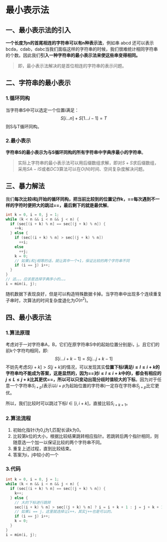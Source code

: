 # 最小表示法

## 一、最小表示法的引入

**一个长度为n的首尾相连的字符串可以有n种表示法**，例如串 abcd 还可以表示bcda，cdab，dabc当我们面临这样的字符串的时候，我们很难统计相同字符串的个数。因此我们**引入一种字符串的最小表示法来使这些串变得相同。**

> 即，最小表示法解决的是首位相连的字符串的表示问题。



## 二、字符串的最小表示

### 1.循环同构

当字符串S中可以选定一个位置i满足：
$$
S[i...n]+S[1...i-1]=T
$$
则S与T循环同构。

### 2.最小表示

**字符串S的最小表示为与S循环同构的所有字符串中字典序最小的字符串**。

> 实际上字符串的最小表示法可以用后缀数组求解，即对$S+S$求后缀数组，采用$SA-IS$或者$DC3$算法可以在$O(N)$时间、空间复杂度解决问题。



## 三、暴力解法

我们**每次比较i和j开始的循环同构，把当前比较到的位置记作k，==每次遇到不一样的字符时便把大的跳过==，最后剩下的就是最优解**。

```c++
int k = 0, i = 0, j = 1;
while (k < n && i < n && j < n) {
  if (sec[(i + k) % n] == sec[(j + k) % n]) {
    ++k;
  } else {
    if (sec[(i + k) % n] > sec[(j + k) % n])
      ++i;
    else
      ++j;
    k = 0;
    // 如果i和j相等的话，就让其中一个+1，保证比较的两个字符串不同
    if (i == j) i++;
  }
}
// 这。。。应该是选择字典序小的。。。
i = min(i, j);
```

随机数据下表现良好，但是可以构造特殊数据卡掉。当字符串中出现多个连续重复子串时，次算法的时间复杂度退化为$O(n^2)$。



## 四、最小表示法

### 1.算法原理

考虑对于一对字符串A，B，它们在原字符串S中的起始位置分别是i，j，且它们的前k个字符均相同，即:
$$
S[i...i+k-1]=S[j...j+k-1]
$$
不妨先考虑$S[i+k]>S[j+k]$的情况，可以发现其实**位置下标$l$满足$i\le l \le i+k$的字符串均不能成为答案，这是显然的，因为==对$i \le l \le i+k$中的l，都会有相应的$j\le L \le j+k$比其更优==，所以可以只变动出现分歧时值较大的下标**。因为对于任意一个字符串$S_{i+p}$(表示以$i+p$为起始位置的字符串)一定存在字符串$S_{j+p}$比它更优。

所以，我们比较时可以跳过下标$l\in[i,i+k]$，直接比较$S_{i+k+1}$。

### 2.算法流程

1. 初始化指针i为0,j为1,匹配长读k为0。
2. 比较第k位的大小，根据比较结果跳转相应指针。若跳转后两个指针相同，则随意选一个加一以保证比较的两个字符串不同。
3. 重复上述过程，直到比较结束。
4. 答案为i，j中较小的一个

### 3.代码

```c++
int k = 0, i = 0, j = 1;
while (k < n && i < n && j < n) {
  if (sec[(i + k) % n] == sec[(j + k) % n]) {
    k++;
  } else {
    // 大的下标进行跳转
    sec[(i + k) % n] > sec[(j + k) % n] ? i = i + k + 1 : j = j + k + 1;
    // 如果i == j，这里就选择让i++，其实j++也是可以的。
    if (i == j) i++;
    k = 0;
  }
}
i = min(i, j);
```

